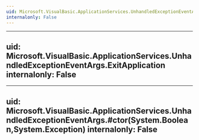 ```yaml
---
uid: Microsoft.VisualBasic.ApplicationServices.UnhandledExceptionEventArgs
internalonly: False
---
```


---
uid: Microsoft.VisualBasic.ApplicationServices.UnhandledExceptionEventArgs.ExitApplication
internalonly: False
---

---
uid: Microsoft.VisualBasic.ApplicationServices.UnhandledExceptionEventArgs.#ctor(System.Boolean,System.Exception)
internalonly: False
---
